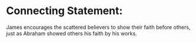 # Connecting Statement:

James encourages the scattered believers to show their faith before others, just as Abraham showed others his faith by his works.
